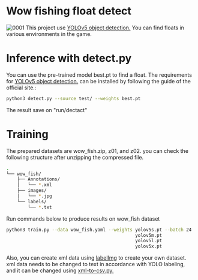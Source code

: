 # Wow fishing float detect

![0001](https://user-images.githubusercontent.com/60419530/122636445-431e0200-d124-11eb-957e-4c808863351f.jpg)
This project use [YOLOv5 object detection.](https://github.com/ultralytics/yolov5) You can find floats in various environments in the game.

# Inference with detect.py
You can use the pre-trained model best.pt to find a float. The requirements for [YOLOv5 object detection.](https://github.com/ultralytics/yolov5) can be installed by following the guide of the official site.:
```bash
python3 detect.py --source test/ --weights best.pt
```
    
The result save on "run/dectact"

# Training
The prepared datasets are wow_fish.zip, z01, and z02. you can check the following structure after unzipping the compressed file. 
```bash
.
└── wow_fish/
    ├── Annotations/
    │   └── *.xml
    ├── images/
    │   └── *.jpg
    └── labels/
        └── *.txt     
```
Run commands below to produce results on wow_fish dataset
```bash
python3 train.py --data wow_fish.yaml --weights yolov5s.pt --batch 24
                                                yolov5m.pt
                                                yolov5l.pt
                                                yolov5x.pt
```
Also, you can create xml data using [labelImg](https://github.com/tzutalin/labelImg) to create your own dataset.
xml data needs to be changed to text in accordance with YOLO labeling, and it can be changed using [xml-to-csv.py.](https://github.com/whitedoll/wow_fishing_learing/blob/main/xml-to-csv.py)
